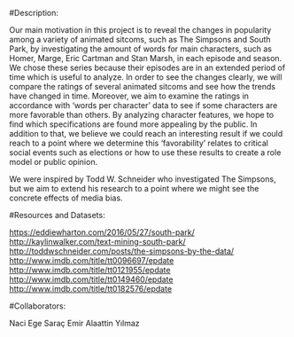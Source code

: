 #Description:

Our main motivation in this project is to reveal the changes in popularity among a variety of animated sitcoms, such as The Simpsons and South Park, by investigating the amount of words for main characters, such as Homer, Marge, Eric Cartman and Stan Marsh, in each episode and season. We chose these series because their episodes are in an extended period of time which is useful to analyze. In order to see the changes clearly, we will compare the ratings of several animated sitcoms and see how the trends have changed in time. Moreover, we aim to examine the ratings in accordance with ‘words per character’ data to see if some characters are more favorable than others. By analyzing character features, we hope to find which specifications are found more appealing by the public. In addition to that, we believe we could reach an interesting result if we could reach to a point where we determine this ‘favorability’ relates to critical social events such as elections or how to use these results to create a role model or public opinion.

We were inspired by Todd W. Schneider who investigated The Simpsons, but we aim to extend his research to a point where we might see the concrete effects of media bias.

#Resources and Datasets:

https://eddiewharton.com/2016/05/27/south-park/
http://kaylinwalker.com/text-mining-south-park/
http://toddwschneider.com/posts/the-simpsons-by-the-data/
http://www.imdb.com/title/tt0096697/epdate
http://www.imdb.com/title/tt0121955/epdate
http://www.imdb.com/title/tt0149460/epdate
http://www.imdb.com/title/tt0182576/epdate

#Collaborators:

Naci Ege Saraç
Emir Alaattin Yılmaz
